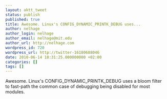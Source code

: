 ```yaml
---
layout: aktt_tweet
status: publish
published: true
title: Awesome. Linux's CONFIG_DYNAMIC_PRINTK_DEBUG uses...
author: nelhage
author_login: nelhage
author_email: nelhage@mit.edu
author_url: http://nelhage.com
wordpress_id: 720
wordpress_url: http://twitter-16180688046
date: 2010-06-14 18:31:25.000000000 +02:00
categories: []
tags: []
---
```

Awesome. Linux's CONFIG_DYNAMIC_PRINTK_DEBUG uses a bloom filter to fast-path the common case of debugging being disabled for most modules.
